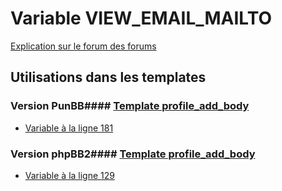 # Variable VIEW_EMAIL_MAILTO
[Explication sur le forum des forums](http://forum.forumactif.com/t294113-listing-des-variables#VIEW_EMAIL_MAILTO)
## Utilisations dans les templates
### Version PunBB#### [Template profile_add_body](punbb/profile_add_body.md)
* [Variable à la ligne 181](../punbb/profile_add_body.tpl#L181)
### Version phpBB2#### [Template profile_add_body](subsilver/profile_add_body.md)
* [Variable à la ligne 129](../subsilver/profile_add_body.tpl#L129)